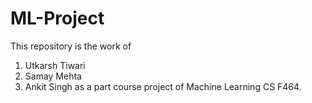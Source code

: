 # ML-Project

This repository is the work of
1. Utkarsh Tiwari
2. Samay Mehta
3. Ankit Singh
as a part course project of Machine Learning CS F464.
